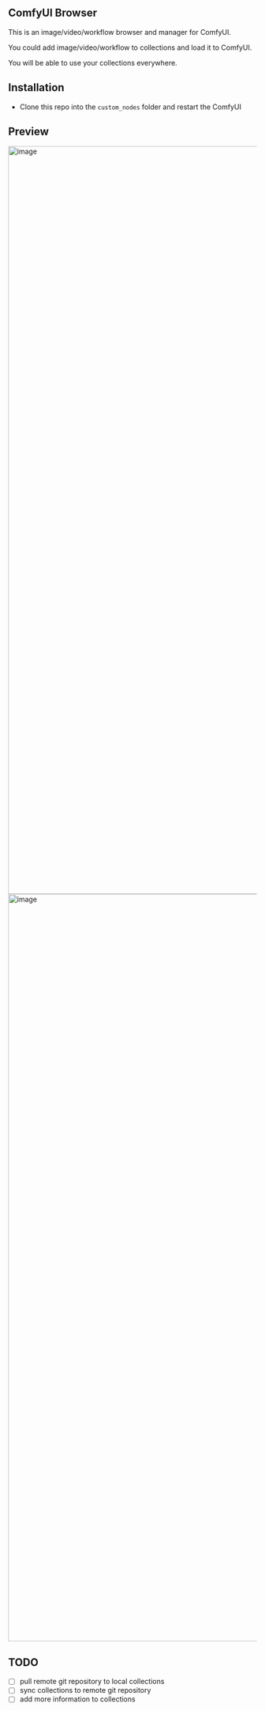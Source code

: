ComfyUI Browser
---------------

This is an image/video/workflow browser and manager for ComfyUI.

You could add image/video/workflow to collections and load it to ComfyUI.

You will be able to use your collections everywhere.

## Installation

- Clone this repo into the `custom_nodes` folder and restart the ComfyUI


## Preview

<img width="1512" alt="image" src="https://github.com/tzwm/comfyui-browser/assets/828837/d440a8be-34a0-433e-8e1e-5495785818ac">
<img width="1511" alt="image" src="https://github.com/tzwm/comfyui-browser/assets/828837/b5c5ceec-33b5-4824-bcc8-201134686ba7">


## TODO

- [ ] pull remote git repository to local collections
- [ ] sync collections to remote git repository
- [ ] add more information to collections
